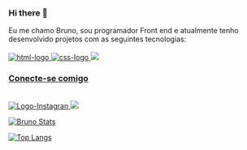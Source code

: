 ### Hi there 👋

Eu me chamo Bruno, sou programador Front end e atualmente tenho desenvolvido projetos com as seguintes tecnologias:
<br>
<br>
<a href=" https://google.com">
    <img src="https://img.shields.io/badge/HTML-239120?style=for-the-badge&logo=html5&logoColor=white" alt="html-logo" />
<a href=" https://google.com">
    <img src="https://img.shields.io/badge/CSS-239120?&style=for-the-badge&logo=css3&logoColor=white" alt="css-logo" />
<a href=" https://google.com">
    <img src="https://img.shields.io/badge/JavaScript-323330?style=for-the-badge&logo=javascript&logoColor=F7DF1E" />
<br>
<h3> Conecte-se comigo </h3> 
<br>
<a href=" https://www.instagram.com/bruno.silva263"/>
    <img src="https://img.shields.io/badge/Instagram-E4405F?style=for-the-badge&logo=instagram&logoColor=white" alt="Logo-Instagran"/> 
<a href=" https://www.linkedin.com/in/bruno-da-silva-santana/"/>
    <img src="https://img.shields.io/badge/LinkedIn-0077B5?style=for-the-badge&logo=linkedin&logoColor=white"/>

[![Bruno Stats](https://github-readme-stats.vercel.app/api?username=Brunogitguimaraes)](https://github.com/anuraghazra/github-readme-stats)

[![Top Langs](https://github-readme-stats.vercel.app/api/top-langs/?username=anuraghazra)](https://github.com/anuraghazra/github-readme-stats)
